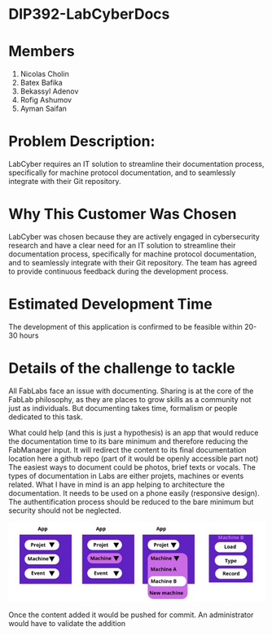 # DIP392-LabCyberDocs

# Members
1. Nicolas Cholin
2. Batex Bafika
3. Bekassyl Adenov
4. Rofig Ashumov
5. Ayman Saifan
 
# Problem Description: 
LabCyber requires an IT solution to streamline their documentation process, specifically for machine 
protocol documentation, and to seamlessly integrate with their Git repository.

# Why This Customer Was Chosen
LabCyber was chosen because they are actively engaged in cybersecurity research and have a clear 
need for an IT solution to streamline their documentation process, specifically for machine protocol 
documentation, and to seamlessly integrate with their Git repository. The team has agreed to 
provide continuous feedback during the development process.

# Estimated Development Time
The development of this application is confirmed to be feasible within 20-30 hours

# Details of the challenge to tackle
All FabLabs face an issue with documenting. Sharing is at the core of the FabLab philosophy, as they 
are places to grow skills as a community not just as individuals. But documenting takes time, formalism
or people dedicated to this task.

What could help (and this is just a hypothesis) is an app that would reduce the documentation time to 
its bare minimum and therefore reducing the FabManager input. It will redirect the content to its final 
documentation location here a github repo (part of it would be openly accessible part not)
The easiest ways to document could be photos, brief texts or vocals.
The types of documentation in Labs are either projets, machines or events related. 
What I have in mind is an app helping to architecture the documentation. It needs to be used on a phone 
easily (responsive design). The authentification process should be reduced to the bare minimum but 
security should not be neglected.

![App Architecture](<image/Application Architecture.jpg>)

Once the content added it would be pushed for commit. An administrator would have to validate the 
addition